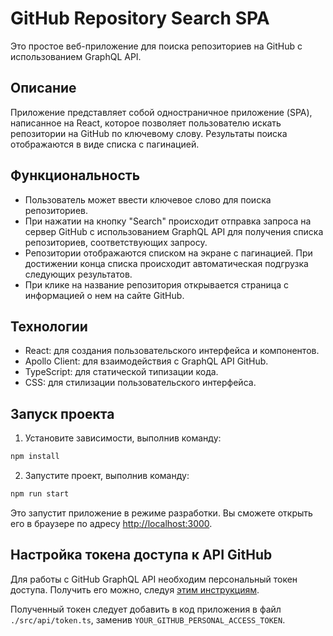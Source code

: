 # GitHub Repository Search SPA

Это простое веб-приложение для поиска репозиториев на GitHub с использованием GraphQL API.

## Описание

Приложение представляет собой одностраничное приложение (SPA), написанное на React, которое позволяет пользователю искать репозитории на GitHub по ключевому слову. Результаты поиска отображаются в виде списка с пагинацией.

## Функциональность

- Пользователь может ввести ключевое слово для поиска репозиториев.
- При нажатии на кнопку "Search" происходит отправка запроса на сервер GitHub с использованием GraphQL API для получения списка репозиториев, соответствующих запросу.
- Репозитории отображаются списком на экране с пагинацией. При достижении конца списка происходит автоматическая подгрузка следующих результатов.
- При клике на название репозитория открывается страница с информацией о нем на сайте GitHub.

## Технологии

- React: для создания пользовательского интерфейса и компонентов.
- Apollo Client: для взаимодействия с GraphQL API GitHub.
- TypeScript: для статической типизации кода.
- CSS: для стилизации пользовательского интерфейса.

## Запуск проекта

1. Установите зависимости, выполнив команду:

```bash
npm install
```

2. Запустите проект, выполнив команду:

```bash
npm run start
```

Это запустит приложение в режиме разработки. Вы сможете открыть его в браузере по адресу [http://localhost:3000](http://localhost:3000).

## Настройка токена доступа к API GitHub

Для работы с GitHub GraphQL API необходим персональный токен доступа. Получить его можно, следуя [этим инструкциям](https://docs.github.com/en/github/authenticating-to-github/keeping-your-account-and-data-secure/creating-a-personal-access-token).

Полученный токен следует добавить в код приложения в файл `./src/api/token.ts`, заменив `YOUR_GITHUB_PERSONAL_ACCESS_TOKEN`.
